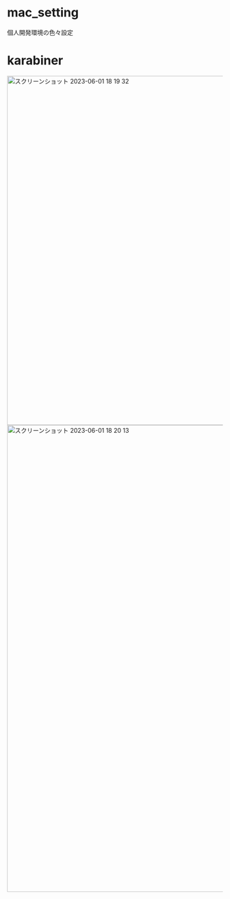 # mac_setting
個人開発環境の色々設定

# karabiner
<img width="816" alt="スクリーンショット 2023-06-01 18 19 32" src="https://github.com/Piaozhixian/mac_setting/assets/22469231/51b7d001-16be-4713-8e9f-b437c6984786">
<img width="1091" alt="スクリーンショット 2023-06-01 18 20 13" src="https://github.com/Piaozhixian/mac_setting/assets/22469231/927f8cf1-c824-4039-9932-0d2ccff10c1b">
